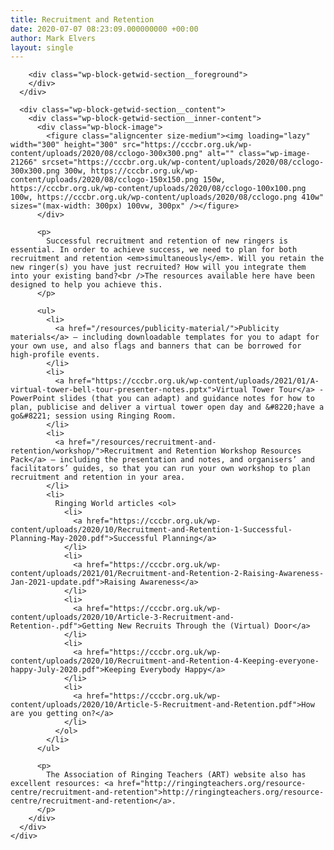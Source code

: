 ```yaml
---
title: Recruitment and Retention
date: 2020-07-07 08:23:09.000000000 +00:00
author: Mark Elvers
layout: single
---
```

<div class="wp-block-getwid-section">
  <div class="wp-block-getwid-section__wrapper">
    <div class="wp-block-getwid-section__inner-wrapper">
      <div class="wp-block-getwid-section__background-holder">
        <div class="wp-block-getwid-section__background">
        </div>
        
        <div class="wp-block-getwid-section__foreground">
        </div>
      </div>
      
      <div class="wp-block-getwid-section__content">
        <div class="wp-block-getwid-section__inner-content">
          <div class="wp-block-image">
            <figure class="aligncenter size-medium"><img loading="lazy" width="300" height="300" src="https://cccbr.org.uk/wp-content/uploads/2020/08/cclogo-300x300.png" alt="" class="wp-image-21266" srcset="https://cccbr.org.uk/wp-content/uploads/2020/08/cclogo-300x300.png 300w, https://cccbr.org.uk/wp-content/uploads/2020/08/cclogo-150x150.png 150w, https://cccbr.org.uk/wp-content/uploads/2020/08/cclogo-100x100.png 100w, https://cccbr.org.uk/wp-content/uploads/2020/08/cclogo.png 410w" sizes="(max-width: 300px) 100vw, 300px" /></figure>
          </div>
          
          <p>
            Successful recruitment and retention of new ringers is essential. In order to achieve success, we need to plan for both recruitment and retention <em>simultaneously</em>. Will you retain the new ringer(s) you have just recruited? How will you integrate them into your existing band?<br />The resources available here have been designed to help you achieve this.
          </p>
          
          <ul>
            <li>
              <a href="/resources/publicity-material/">Publicity materials</a> – including downloadable templates for you to adapt for your own use, and also flags and banners that can be borrowed for high-profile events.
            </li>
            <li>
              <a href="https://cccbr.org.uk/wp-content/uploads/2021/01/A-virtual-tower-bell-tour-presenter-notes.pptx">Virtual Tower Tour</a> - PowerPoint slides (that you can adapt) and guidance notes for how to plan, publicise and deliver a virtual tower open day and &#8220;have a go&#8221; session using Ringing Room.
            </li>
            <li>
              <a href="/resources/recruitment-and-retention/workshop/">Recruitment and Retention Workshop Resources Pack</a> – including the presentation and notes, and organisers’ and facilitators’ guides, so that you can run your own workshop to plan recruitment and retention in your area.
            </li>
            <li>
              Ringing World articles <ol>
                <li>
                  <a href="https://cccbr.org.uk/wp-content/uploads/2020/10/Recruitment-and-Retention-1-Successful-Planning-May-2020.pdf">Successful Planning</a>
                </li>
                <li>
                  <a href="https://cccbr.org.uk/wp-content/uploads/2021/01/Recruitment-and-Retention-2-Raising-Awareness-Jan-2021-update.pdf">Raising Awareness</a>
                </li>
                <li>
                  <a href="https://cccbr.org.uk/wp-content/uploads/2020/10/Article-3-Recruitment-and-Retention-.pdf">Getting New Recruits Through the (Virtual) Door</a>
                </li>
                <li>
                  <a href="https://cccbr.org.uk/wp-content/uploads/2020/10/Recruitment-and-Retention-4-Keeping-everyone-happy-July-2020.pdf">Keeping Everybody Happy</a>
                </li>
                <li>
                  <a href="https://cccbr.org.uk/wp-content/uploads/2020/10/Article-5-Recruitment-and-Retention.pdf">How are you getting on?</a>
                </li>
              </ol>
            </li>
          </ul>
          
          <p>
            The Association of Ringing Teachers (ART) website also has excellent resources: <a href="http://ringingteachers.org/resource-centre/recruitment-and-retention">http://ringingteachers.org/resource-centre/recruitment-and-retention</a>.
          </p>
        </div>
      </div>
    </div>
  </div>
</div>

